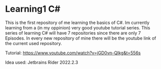 # Learning1 C#
This is the first repository of me learning the basics of C#.
Im currently learning from a (in my oppinion) very good youtube tutorial series. This series of learning C# will have 7 repositories since there are only 7 Episodes. 
In every new repository of mine there will be the youtube link of the current used repository.

Tutorial: https://www.youtube.com/watch?v=jGD0vn-QIkg&t=556s

Idea used: Jetbrains Rider 2022.2.3
